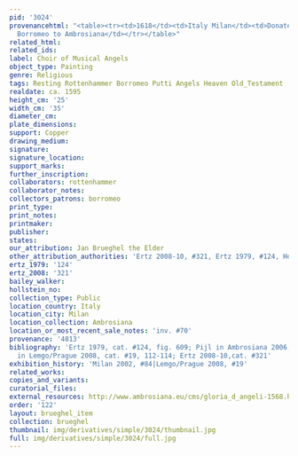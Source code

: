 ```yaml
---
pid: '3024'
provenancehtml: "<table><tr><td>1618</td><td>Italy Milan</td><td>Donated by Cardinal
  Borromeo to Ambrosiana</td></tr></table>"
related_html:
related_ids:
label: Choir of Musical Angels
object_type: Painting
genre: Religious
tags: Resting Rottenhammer Borromeo Putti Angels Heaven Old_Testament
realdate: ca. 1595
height_cm: '25'
width_cm: '35'
diameter_cm:
plate_dimensions:
support: Copper
drawing_medium:
signature:
signature_location:
support_marks:
further_inscription:
collaborators: rottenhammer
collaborator_notes:
collectors_patrons: borromeo
print_type:
print_notes:
printmaker:
publisher:
states:
our_attribution: Jan Brueghel the Elder
other_attribution_authorities: 'Ertz 2008-10, #321, Ertz 1979, #124, Honig database'
ertz_1979: '124'
ertz_2008: '321'
bailey_walker:
hollstein_no:
collection_type: Public
location_country: Italy
location_city: Milan
location_collection: Ambrosiana
location_or_most_recent_sale_notes: 'inv. #70'
provenance: '4813'
bibliography: 'Ertz 1979, cat. #124, fig. 609; Pijl in Ambrosiana 2006, 225-6; Borggrefe
  in Lemgo/Prague 2008, cat. #19, 112-114; Ertz 2008-10,cat. #321'
exhibition_history: 'Milan 2002, #84|Lemgo/Prague 2008, #19'
related_works:
copies_and_variants:
curatorial_files:
external_resources: http://www.ambrosiana.eu/cms/gloria_d_angeli-1568.html
order: '122'
layout: brueghel_item
collection: brueghel
thumbnail: img/derivatives/simple/3024/thumbnail.jpg
full: img/derivatives/simple/3024/full.jpg
---
```

